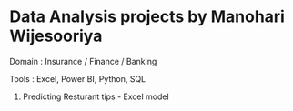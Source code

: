 # Data Analysis projects by Manohari Wijesooriya
Domain : Insurance / Finance / Banking

Tools  : Excel, Power BI, Python, SQL

1) Predicting Resturant tips - Excel model 

